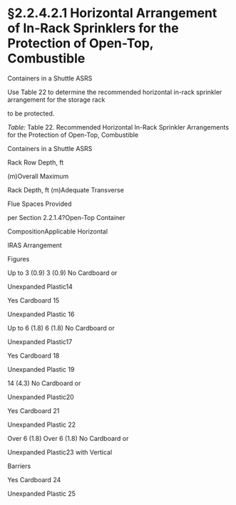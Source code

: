 # §2.2.4.2.1 Horizontal Arrangement of In-Rack Sprinklers for the Protection of Open-Top, Combustible



Containers in a Shuttle ASRS

Use Table 22 to determine the recommended horizontal in-rack sprinkler arrangement for the storage rack

to be protected.

_Table:_ Table 22. Recommended Horizontal In-Rack Sprinkler Arrangements for the Protection of Open-Top, Combustible

Containers in a Shuttle ASRS

Rack Row Depth, ft

(m)Overall Maximum

Rack Depth, ft (m)Adequate Transverse

Flue Spaces Provided

per Section 2.2.1.4?Open-Top Container

CompositionApplicable Horizontal

IRAS Arrangement

Figures

Up to 3 (0.9) 3 (0.9) No Cardboard or

Unexpanded Plastic14

Yes Cardboard 15

Unexpanded Plastic 16

Up to 6 (1.8) 6 (1.8) No Cardboard or

Unexpanded Plastic17

Yes Cardboard 18

Unexpanded Plastic 19

14 (4.3) No Cardboard or

Unexpanded Plastic20

Yes Cardboard 21

Unexpanded Plastic 22

Over 6 (1.8) Over 6 (1.8) No Cardboard or

Unexpanded Plastic23 with Vertical

Barriers

Yes Cardboard 24

Unexpanded Plastic 25